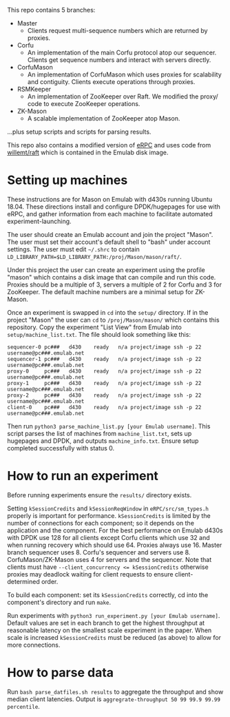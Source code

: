 This repo contains 5 branches:
- Master
    - Clients request multi-sequence numbers which are returned by proxies.
- Corfu
    - An implementation of the main Corfu protocol atop our sequencer. Clients get sequence numbers and interact with servers directly.
- CorfuMason
    - An implementation of CorfuMason which uses proxies for scalability and contiguity. Clients execute operations through proxies.
- RSMKeeper
    - An implementation of ZooKeeper over Raft. We modified the proxy/ code to execute ZooKeeper operations.
- ZK-Mason
    - A scalable implementation of ZooKeeper atop Mason.

...plus setup scripts and scripts for parsing results.

This repo also contains a modified version of [eRPC](https://github.com/erpc-io/eRPC) and uses code from [willemt/raft](https://github.com/willemt/raft) which is contained in the Emulab disk image.

# Setting up machines
These instructions are for Mason on Emulab with d430s running Ubuntu 18.04. These directions install and configure DPDK/hugepages for use with eRPC, and gather information from each machine to facilitate automated experiment-launching. 

The user should create an Emulab account and join the project "Mason". The user must set their account's default shell to "bash" under account settings.
The user must edit `~/.shrc` to contain `LD_LIBRARY_PATH=$LD_LIBRARY_PATH:/proj/Mason/mason/raft/`.

Under this project the user can create an experiment using the profile "mason" which contains a disk image that can compile and run this code.
Proxies should be a multiple of 3, servers a multiple of 2 for Corfu and 3 for ZooKeeper.
The default machine numbers are a minimal setup for ZK-Mason.

Once an experiment is swapped in `cd` into the `setup/` directory. If in the project "Mason" the user can `cd` to `/proj/Mason/mason/` which contains this repository. Copy the experiment "List View" from Emulab into `setup/machine_list.txt`. The file should look something like this:

    sequencer-0	pc###	d430	ready	n/a	project/image ssh -p 22 username@pc###.emulab.net		
    sequencer-1	pc###	d430	ready	n/a	project/image ssh -p 22 username@pc###.emulab.net		
    proxy-0	    pc###	d430	ready	n/a	project/image ssh -p 22 username@pc###.emulab.net		
    proxy-1	    pc###	d430	ready	n/a	project/image ssh -p 22 username@pc###.emulab.net		
    proxy-2	    pc###	d430	ready	n/a	project/image ssh -p 22 username@pc###.emulab.net		
    client-0	pc###	d430	ready	n/a	project/image ssh -p 22 username@pc###.emulab.net		

Then run `python3 parse_machine_list.py [your Emulab username]`. This script parses the list of machines from `machine_list.txt`, sets up hugepages and DPDK, and outputs `machine_info.txt`. Ensure setup completed successfully with status 0.

# How to run an experiment
Before running experiments ensure the `results/` directory exists.

Setting `kSessionCredits` and `kSessionReqWindow` in `eRPC/src/sm_types.h` properly is important for performance. 
`kSessionCredits` is limited by the number of connections for each component; so it depends on the application and the component.
For the best performance on Emulab d430s with DPDK use 128 for all clients except Corfu clients which use 32 and when running recovery which should use 64. Proxies always use 16. Master branch sequencer uses 8. Corfu's sequencer and servers use 8. CorfuMason/ZK-Mason uses 4 for servers and the sequencer. Note that clients must have `--client_concurrency <= kSessionCredits` otherwise proxies may deadlock waiting for client requests to ensure client-determined order.

To build each component: set its `kSessionCredits` correctly, cd into the component's directory and run `make`.

Run experiments with `python3 run_experiment.py [your Emulab username]`.
Default values are set in each branch to get the highest throughput at reasonable latency on the smallest scale experiment in the paper. When scale is increased `kSessionCredits` must be reduced (as above) to allow for more connections.

# How to parse data
Run `bash parse_datfiles.sh results` to aggregate the throughput and show median client latencies. Output is `aggregrate-throughput 50 99 99.9 99.99 percentile`.